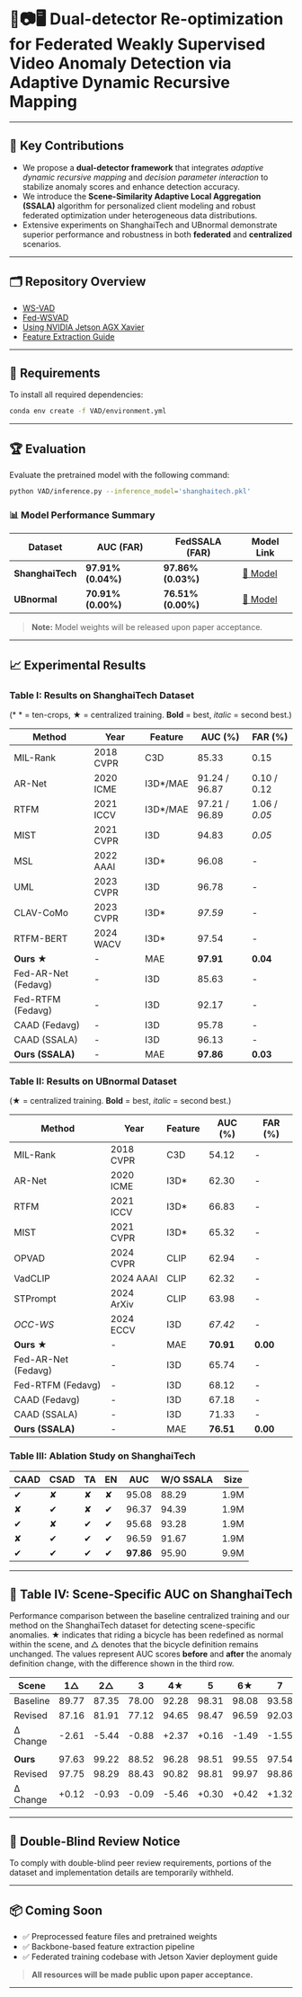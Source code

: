 # 🎥📷🖥️ Dual-detector Re-optimization for Federated Weakly Supervised Video Anomaly Detection via Adaptive Dynamic Recursive Mapping

---

## 📌 Key Contributions

- We propose a **dual-detector framework** that integrates *adaptive dynamic recursive mapping* and *decision parameter interaction* to stabilize anomaly scores and enhance detection accuracy.
- We introduce the **Scene-Similarity Adaptive Local Aggregation (SSALA)** algorithm for personalized client modeling and robust federated optimization under heterogeneous data distributions.
- Extensive experiments on ShanghaiTech and UBnormal demonstrate superior performance and robustness in both **federated** and **centralized** scenarios.

---

## 🗂️ Repository Overview

- [WS-VAD](#-requirements)
- [Fed-WSVAD](https://github.com/rekkles2/Fed_WSVAD/blob/main/Fed_VAD/README.md)
- [Using NVIDIA Jetson AGX Xavier](#)
- [Feature Extraction Guide](https://github.com/rekkles2/Fed_WSVAD/blob/main/Backbone/README.md)

---

## 🔧 Requirements

To install all required dependencies:

```bash
conda env create -f VAD/environment.yml
```

---

## 🏆 Evaluation

Evaluate the pretrained model with the following command:

```bash
python VAD/inference.py --inference_model='shanghaitech.pkl'
```

### 📊 Model Performance Summary

| Dataset          | AUC (FAR)          | FedSSALA (FAR)     | Model Link                                                  |
|------------------|--------------------|---------------------|--------------------------------------------------------------|
| **ShanghaiTech** | **97.91% (0.04%)** | **97.86% (0.03%)**  | [🔗 Model](https://pan.baidu.com/s/1nYz0VatkQGyuTNvbQRMdZg) |
| **UBnormal**     | **70.91% (0.00%)** | **76.51% (0.00%)**  | [🔗 Model](https://pan.baidu.com/s/1nYz0VatkQGyuTNvbQRMdZg) |

> **Note:** Model weights will be released upon paper acceptance.

---

## 📈 Experimental Results

### Table I: Results on ShanghaiTech Dataset

(* \* = ten-crops, ★ = centralized training. **Bold** = best, *italic* = second best.)

| Method              | Year       | Feature    | AUC (%)         | FAR (%)        |
|---------------------|------------|------------|------------------|----------------|
| MIL-Rank            | 2018 CVPR  | C3D        | 85.33            | 0.15           |
| AR-Net              | 2020 ICME  | I3D*/MAE   | 91.24 / 96.87    | 0.10 / 0.12    |
| RTFM                | 2021 ICCV  | I3D*/MAE   | 97.21 / 96.89    | 1.06 / *0.05*  |
| MIST                | 2021 CVPR  | I3D        | 94.83            | *0.05*         |
| MSL                 | 2022 AAAI  | I3D*       | 96.08            | -              |
| UML                 | 2023 CVPR  | I3D        | 96.78            | -              |
| CLAV-CoMo           | 2023 CVPR  | I3D*       | *97.59*          | -              |
| RTFM-BERT           | 2024 WACV  | I3D*       | 97.54            | -              |
| **Ours ★**          | -          | MAE        | **97.91**        | **0.04**       |
| Fed-AR-Net (Fedavg) | -          | I3D        | 85.63            | -              |
| Fed-RTFM (Fedavg)   | -          | I3D        | 92.17            | -              |
| CAAD (Fedavg)       | -          | I3D        | 95.78            | -              |
| CAAD (SSALA)        | -          | I3D        | 96.13            | -              |
| **Ours (SSALA)**    | -          | MAE        | **97.86**        | **0.03**       |

### Table II: Results on UBnormal Dataset

(★ = centralized training. **Bold** = best, *italic* = second best.)

| Method              | Year        | Feature | AUC (%)         | FAR (%)  |
|---------------------|-------------|---------|------------------|----------|
| MIL-Rank            | 2018 CVPR   | C3D     | 54.12            | -        |
| AR-Net              | 2020 ICME   | I3D*    | 62.30            | -        |
| RTFM                | 2021 ICCV   | I3D*    | 66.83            | -        |
| MIST                | 2021 CVPR   | I3D*    | 65.32            | -        |
| OPVAD               | 2024 CVPR   | CLIP    | 62.94            | -        |
| VadCLIP             | 2024 AAAI   | CLIP    | 62.32            | -        |
| STPrompt            | 2024 ArXiv  | CLIP    | 63.98            | -        |
| *OCC-WS*            | 2024 ECCV   | I3D     | *67.42*          | -        |
| **Ours ★**          | -           | MAE     | **70.91**        | **0.00** |
| Fed-AR-Net (Fedavg) | -           | I3D     | 65.74            | -        |
| Fed-RTFM (Fedavg)   | -           | I3D     | 68.12            | -        |
| CAAD (Fedavg)       | -           | I3D     | 67.18            | -        |
| CAAD (SSALA)        | -           | I3D     | 71.33            | -        |
| **Ours (SSALA)**    | -           | MAE     | **76.51**        | **0.00** |

### Table III: Ablation Study on ShanghaiTech

| CAAD | CSAD | TA  | EN  | AUC       | W/O SSALA | Size  |
|------|------|-----|-----|-----------|------------|-------|
| ✔    | ✘    | ✘   | ✘   | 95.08     | 88.29      | 1.9M  |
| ✘    | ✔    | ✘   | ✔   | 96.37     | 94.39      | 1.9M  |
| ✔    | ✘    | ✔   | ✔   | 95.68     | 93.28      | 1.9M  |
| ✘    | ✔    | ✔   | ✔   | 96.59     | 91.67      | 1.9M  |
| ✔    | ✔    | ✔   | ✔   | **97.86** | 95.90      | 9.9M  |

---

## 📍 Table IV: Scene-Specific AUC on ShanghaiTech

Performance comparison between the baseline centralized training and our method on the ShanghaiTech dataset for detecting scene-specific anomalies. ★ indicates that riding a bicycle has been redefined as normal within the scene, and △ denotes that the bicycle definition remains unchanged. The values represent AUC scores **before** and **after** the anomaly definition change, with the difference shown in the third row.

| Scene    | 1△    | 2△    | 3     | 4★    | 5     | 6★    | 7     | 8     | 9      | 10★   | 11★    | 12★    | 13     | Avg   |
| -------- | ----- | ----- | ----- | ----- | ----- | ----- | ----- | ----- | ------ | ----- | ------ | ------ | ------ | ----- |
| Baseline | 89.77 | 87.35 | 78.00 | 92.28 | 98.31 | 98.08 | 93.58 | 92.02 | 100.00 | 86.58 | 100.00 | 97.84  | 100.00 | 93.31 |
| Revised  | 87.16 | 81.91 | 77.12 | 94.65 | 98.47 | 96.59 | 92.03 | 91.13 | 100.00 | 86.09 | 100.00 | 89.13  | 100.00 | 91.39 |
| Δ Change | -2.61 | -5.44 | -0.88 | +2.37 | +0.16 | -1.49 | -1.55 | -0.89 | 0.00   | -0.49 | 0.00   | -8.71  | 0.00   | -1.92 |
|          |       |       |       |       |       |       |       |       |        |       |        |        |        |       |
| **Ours** | 97.63 | 99.22 | 88.52 | 96.28 | 98.51 | 99.55 | 97.54 | 97.31 | 100.00 | 99.69 | 100.00 | 98.94  | 100.00 | 97.86 |
| Revised  | 97.75 | 98.29 | 88.43 | 90.82 | 98.81 | 99.97 | 98.86 | 96.89 | 100.00 | 99.41 | 100.00 | 100.00 | 100.00 | 97.62 |
| Δ Change | +0.12 | -0.93 | -0.09 | -5.46 | +0.30 | +0.42 | +1.32 | -0.42 | 0.00   | -0.28 | 0.00   | +1.06  | 0.00   | -0.24 |

---

## 🚫 Double-Blind Review Notice

To comply with double-blind peer review requirements, portions of the dataset and implementation details are temporarily withheld.

---

## 📦 Coming Soon

- ✅ Preprocessed feature files and pretrained weights
- ✅ Backbone-based feature extraction pipeline
- ✅ Federated training codebase with Jetson Xavier deployment guide

> **All resources will be made public upon paper acceptance.**

---

